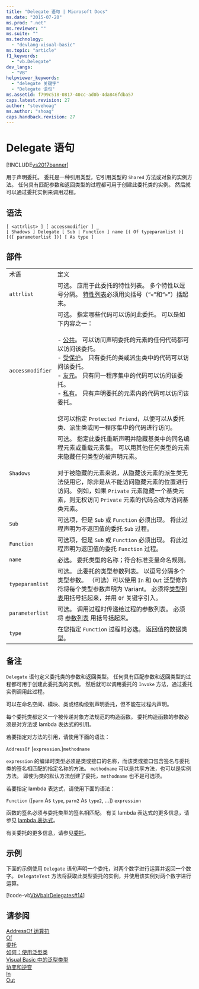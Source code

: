 ```yaml
---
title: "Delegate 语句 | Microsoft Docs"
ms.date: "2015-07-20"
ms.prod: ".net"
ms.reviewer: ""
ms.suite: ""
ms.technology: 
  - "devlang-visual-basic"
ms.topic: "article"
f1_keywords: 
  - "vb.Delegate"
dev_langs: 
  - "VB"
helpviewer_keywords: 
  - "delegate 关键字"
  - "Delegate 语句"
ms.assetid: f799c518-0817-40cc-ad0b-4da846fdba57
caps.latest.revision: 27
author: "stevehoag"
ms.author: "shoag"
caps.handback.revision: 27
---
```

# Delegate 语句
[!INCLUDE[vs2017banner](../../../visual-basic/includes/vs2017banner.md)]

用于声明委托。  委托是一种引用类型，它引用类型的 `Shared` 方法或对象的实例方法。  任何具有匹配参数和返回类型的过程都可用于创建此委托类的实例。  然后就可以通过委托实例来调用过程。  
  
## 语法  
  
```  
[ <attrlist> ] [ accessmodifier ] _  
[ Shadows ] Delegate [ Sub | Function ] name [( Of typeparamlist )] [([ parameterlist ])] [ As type ]  
```  
  
## 部件  
  
|||  
|-|-|  
|术语|定义|  
|`attrlist`|可选。  应用于此委托的特性列表。  多个特性以逗号分隔。  [特性列表](../../../visual-basic/language-reference/statements/attribute-list.md)必须用尖括号（“`<`”和“`>`”）括起来。|  
|`accessmodifier`|可选。  指定哪些代码可以访问此委托。  可以是如下内容之一：<br /><br /> -   [公共](../../../visual-basic/language-reference/modifiers/public.md)。  可以访问声明委托的元素的任何代码都可以访问该委托。<br />-   [受保护](../../../visual-basic/language-reference/modifiers/protected.md)。  只有委托的类或派生类中的代码可以访问该委托。<br />-   [友元](../../../visual-basic/language-reference/modifiers/friend.md)。  只有同一程序集中的代码可以访问该委托。<br />-   [私有](../../../visual-basic/language-reference/modifiers/private.md)。  只有声明委托的元素内的代码可以访问该委托。<br /><br /> 您可以指定 `Protected Friend`，以便可以从委托类、派生类或同一程序集中的代码进行访问。|  
|`Shadows`|可选。  指定此委托重新声明并隐藏基类中的同名编程元素或重载元素集。  可以用其他任何类型的元素来隐藏任何类型的被声明元素。<br /><br /> 对于被隐藏的元素来说，从隐藏该元素的派生类无法使用它，除非是从不能访问隐藏元素的位置进行访问。  例如，如果 `Private` 元素隐藏一个基类元素，则无权访问 `Private` 元素的代码会改为访问基类元素。|  
|`Sub`|可选项，但是 `Sub` 或 `Function` 必须出现。  将此过程声明为不返回值的委托 `Sub` 过程。|  
|`Function`|可选项，但是 `Sub` 或 `Function` 必须出现。  将此过程声明为返回值的委托 `Function` 过程。|  
|`name`|必选。  委托类型的名称；符合标准变量命名规则。|  
|`typeparamlist`|可选。  此委托的类型参数列表。  以逗号分隔多个类型参数。  （可选）可以使用 `In` 和 `Out` 泛型修饰符将每个类型参数声明为 Variant。  必须将[类型列表](../../../visual-basic/language-reference/statements/type-list.md)用括号括起来，并用 `Of` 关键字引入。|  
|`parameterlist`|可选。  调用过程时传递给过程的参数列表。  必须将 [参数列表](../../../visual-basic/language-reference/statements/parameter-list.md) 用括号括起来。|  
|`type`|在您指定 `Function` 过程时必选。  返回值的数据类型。|  
  
## 备注  
 `Delegate` 语句定义委托类的参数和返回类型。  任何具有匹配参数和返回类型的过程都可用于创建此委托类的实例。  然后就可以调用委托的 `Invoke` 方法，通过委托实例调用此过程。  
  
 可以在命名空间、模块、类或结构级别声明委托，但不能在过程内声明。  
  
 每个委托类都定义一个被传递对象方法规范的构造函数。  委托构造函数的参数必须是对方法或 lambda 表达式的引用。  
  
 若要指定对方法的引用，请使用下面的语法：  
  
 `AddressOf` \[`expression`.\]`methodname`  
  
 `expression` 的编译时类型必须是类或接口的名称，而该类或接口包含签名与委托类的签名相匹配的指定名称的方法。  `methodname` 可以是共享方法，也可以是实例方法。  即使为类的默认方法创建了委托，`methodname` 也不是可选项。  
  
 若要指定 lambda 表达式，请使用下面的语法：  
  
 `Function` \(\[`parm` As `type`, `parm2` As `type2`, ...\]\) `expression`  
  
 函数的签名必须与委托类型的签名相匹配。  有关 lambda 表达式的更多信息，请参见 [lambda 表达式](../../../visual-basic/programming-guide/language-features/procedures/lambda-expressions.md)。  
  
 有关委托的更多信息，请参见[委托](../../../visual-basic/programming-guide/language-features/delegates/delegates.md)。  
  
## 示例  
 下面的示例使用 `Delegate` 语句声明一个委托，对两个数字进行运算并返回一个数字。  `DelegateTest` 方法将获取此类型委托的实例，并使用该实例对两个数字进行运算。  
  
 [!code-vb[VbVbalrDelegates#14](../../../visual-basic/language-reference/operators/codesnippet/visualbasic/delegate-statement_1.vb)]  
  
## 请参阅  
 [AddressOf 运算符](../../../visual-basic/language-reference/operators/addressof-operator.md)   
 [Of](../../../visual-basic/language-reference/statements/of-clause.md)   
 [委托](../../../visual-basic/programming-guide/language-features/delegates/delegates.md)   
 [如何：使用泛型类](../../../visual-basic/programming-guide/language-features/data-types/how-to-use-a-generic-class.md)   
 [Visual Basic 中的泛型类型](../../../visual-basic/programming-guide/language-features/data-types/generic-types.md)   
 [协变和逆变](../Topic/Covariance%20and%20Contravariance%20\(C%23%20and%20Visual%20Basic\).md)   
 [In](../../../visual-basic/language-reference/modifiers/in-generic-modifier.md)   
 [Out](../../../visual-basic/language-reference/modifiers/out-generic-modifier.md)